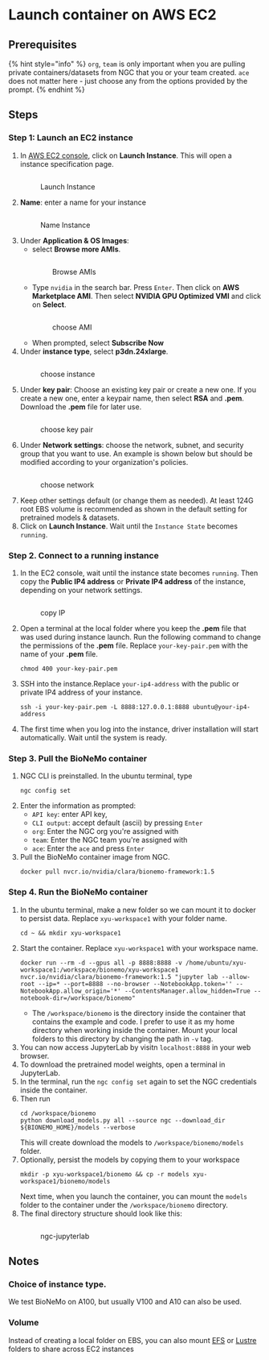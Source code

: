 # Launch container on AWS EC2

## Prerequisites

{% hint style="info" %}
`org`, `team` is only important when you are pulling private containers/datasets from NGC that you or your team created. `ace` does not matter here - just choose any from the options provided by the prompt. 
{% endhint %}

## Steps

### Step 1: Launch an EC2 instance
1. In [AWS EC2 console](https://us-east-1.console.aws.amazon.com/ec2/home?region=us-east-1), click on **Launch Instance**. This will open a instance specification page. 
    <figure><img src="../.gitbook/assets/images/ec2-launch-instance.jpg" alt=""><figcaption><p>Launch Instance</p></figcaption></figure>
2. **Name**: enter a name for your instance
    <figure><img src="../.gitbook/assets/images/ec2-name-instance.jpg" alt=""><figcaption><p>Name Instance</p></figcaption></figure>
3. Under **Application & OS Images**:
   - select **Browse more AMIs**.
        <figure><img src="../.gitbook/assets/images/ec2-browse-ami.jpg" alt=""><figcaption><p>Browse AMIs</p></figcaption></figure>
   - Type `nvidia` in the search bar. Press `Enter`. Then click on **AWS Marketplace AMI**. Then select **NVIDIA GPU Optimized VMI** and click on **Select**.
         <figure><img src="../.gitbook/assets/images/ec2-choose-ami.jpg" alt=""><figcaption><p>choose AMI</p></figcaption></figure>
   - When prompted, select **Subscribe Now**
4. Under **instance type**, select **p3dn.24xlarge**.
    <figure><img src="../.gitbook/assets/images/ec2-choose-instance.jpg" alt=""><figcaption><p>choose instance</p></figcaption></figure>
5. Under **key pair**: Choose an existing key pair or create a new one. If you create a new one, enter a keypair name, then select **RSA** and **.pem**. Download the **.pem** file for later use. 
    <figure><img src="../.gitbook/assets/images/ec2-keypairs.jpg" alt=""><figcaption><p>choose key pair</p></figcaption></figure>
6. Under **Network settings**: choose the network, subnet, and security group that you want to use. An example is shown below but should be modified according to your organization's policies.
    <figure><img src="../.gitbook/assets/images/ec2-network-settings.jpg" alt=""><figcaption><p>choose network</p></figcaption></figure>
7. Keep other settings default (or change them as needed). At least 124G root EBS volume is recommended as shown in the default setting for pretrained models & datasets.
8. Click on **Launch Instance**. Wait until the `Instance State` becomes `running`.


### Step 2. Connect to a running instance
1. In the EC2 console, wait until the instance state becomes `running`. Then copy the **Public IP4 address** or **Private IP4 address** of the instance, depending on your network settings. 
    <figure><img src="../.gitbook/assets/images/ec2-copy-ip.jpg" alt=""><figcaption><p>copy IP</p></figcaption></figure>
2. Open a terminal at the local folder where you keep the **.pem** file that was used during instance launch.  Run the following command to change the permissions of the **.pem** file. Replace `your-key-pair.pem` with the name of your **.pem** file.
    ```shell
    chmod 400 your-key-pair.pem
    ```
3. SSH into the instance.Replace `your-ip4-address` with the public or private IP4 address of your instance. 
    ```shell
    ssh -i your-key-pair.pem -L 8888:127.0.0.1:8888 ubuntu@your-ip4-address
    ```
4. The first time when you log into the instance, driver installation will start automatically. Wait until the system is ready. 

### Step 3. Pull the BioNeMo container
1. NGC CLI is preinstalled. In the ubuntu terminal, type
    ```shell
    ngc config set
    ```
2. Enter the information as prompted:  
    - `API key`: enter API key, 
    - `CLI output`: accept default (ascii) by pressing `Enter`
    - `org`: Enter the NGC org you're assigned with
    - `team`: Enter the NGC team you're assigned with
    - `ace`: Enter the `ace` and press `Enter`
9. Pull the BioNeMo container image from NGC. 
    ```shell
    docker pull nvcr.io/nvidia/clara/bionemo-framework:1.5
    ```

### Step 4. Run the BioNeMo container
1. In the ubuntu terminal, make a new folder so we can mount it to docker to persist data. Replace `xyu-workspace1` with your folder name. 
    ```shell
    cd ~ && mkdir xyu-workspace1
    ```
2. Start the container. Replace `xyu-workspace1` with your workspace name. 
    ```shell
    docker run --rm -d --gpus all -p 8888:8888 -v /home/ubuntu/xyu-workspace1:/workspace/bionemo/xyu-workspace1 nvcr.io/nvidia/clara/bionemo-framework:1.5 "jupyter lab --allow-root --ip=* --port=8888 --no-browser --NotebookApp.token='' --NotebookApp.allow_origin='*' --ContentsManager.allow_hidden=True --notebook-dir=/workspace/bionemo"
    ```
    - The `/workspace/bionemo` is the directory inside the container that contains the example and code. I prefer to use it as my home directory when working inside the container. Mount your local folders to this directory by changing the path in `-v` tag. 
3. You can now access JupyterLab by visitn `localhost:8888` in your web browser.
4. To download the pretrained model weights, open a terminal in JupyterLab. 
5. In the terminal, run the `ngc config set` again to set the NGC credentials inside the container. 
5. Then run
    ```shell
    cd /workspace/bionemo
    python download_models.py all --source ngc --download_dir ${BIONEMO_HOME}/models --verbose
    ```
    This will create download the models to `/workspace/bionemo/models` folder. 
6. Optionally, persist the models by copying them to your workspace
    ```shell
    mkdir -p xyu-workspace1/bionemo && cp -r models xyu-workspace1/bionemo/models
    ```
    Next time, when you launch the container, you can mount the `models` folder to the container under the `/workspace/bionemo` directory.
7. The final directory structure should look like this:
    <figure><img src="../.gitbook/assets/images/ngc-jupyterlab.jpg" alt=""><figcaption><p>ngc-jupyterlab</p></figcaption></figure>




## Notes
### Choice of instance type. 
We test BioNeMo on A100, but usually V100 and A10 can also be used. 
### Volume 
Instead of creating a local folder on EBS, you can also mount [EFS](https://aws.amazon.com/efs/) or [Lustre](https://aws.amazon.com/fsx/lustre/) folders to share across EC2 instances

